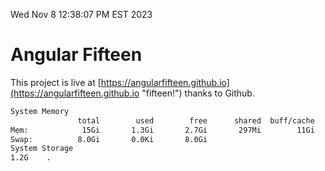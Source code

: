 Wed Nov  8 12:38:07 PM EST 2023

# Angular Fifteen


This project is live at [https://angularfifteen.github.io](https://angularfifteen.github.io "fifteen!") thanks to Github.

```bash
System Memory
               total        used        free      shared  buff/cache   available
Mem:            15Gi       1.3Gi       2.7Gi       297Mi        11Gi        13Gi
Swap:          8.0Gi       0.0Ki       8.0Gi
System Storage
1.2G	.
